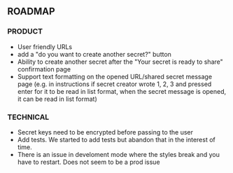 ## ROADMAP

### PRODUCT
* User friendly URLs
* add a "do you want to create another secret?" button
* Ability to create another secret after the "Your secret is ready to share" confirmation page
* Support text formatting on the opened URL/shared secret message page (e.g. in instructions if secret creator wrote 1, 2, 3 and pressed enter for it to be read in list format, when the secret message is opened, it can be read in list format)

### TECHNICAL
* Secret keys need to be encrypted before passing to the user 
* Add tests. We started to add tests but abandon that in the interest of time.
* There is an issue in develoment mode where the styles break and you have to restart.  Does not seem to be a prod issue 